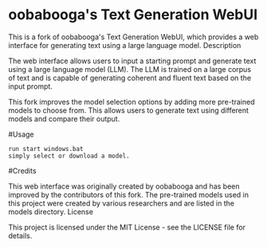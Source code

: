 # oobabooga's Text Generation WebUI

This is a fork of oobabooga's Text Generation WebUI, which provides a web interface for generating text using a large language model.
Description

The web interface allows users to input a starting prompt and generate text using a large language model (LLM). The LLM is trained on a large corpus of text and is capable of generating coherent and fluent text based on the input prompt.

This fork improves the model selection options by adding more pre-trained models to choose from. This allows users to generate text using different models and compare their output.

#Usage

```
run start windows.bat 
simply select or download a model.
```

#Credits

This web interface was originally created by oobabooga and has been improved by the contributors of this fork. The pre-trained models used in this project were created by various researchers and are listed in the models directory.
License

This project is licensed under the MIT License - see the LICENSE file for details.
